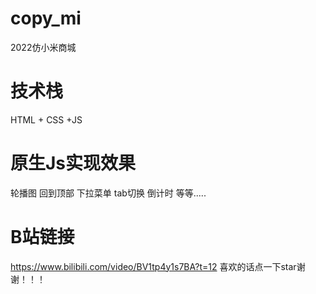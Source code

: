 # copy_mi
2022仿小米商城
# 技术栈
HTML + CSS +JS 
# 原生Js实现效果
轮播图 回到顶部 下拉菜单 tab切换 倒计时 等等.....
# B站链接 
https://www.bilibili.com/video/BV1tp4y1s7BA?t=12  喜欢的话点一下star谢谢！！！
